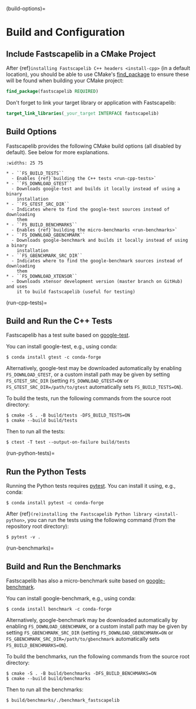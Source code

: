 (build-options)=

# Build and Configuration

## Include Fastscapelib in a CMake Project

After {ref}`installing Fastscapelib C++ headers <install-cpp>` (in a default
location), you should be able to use CMake's
[find_package](https://cmake.org/cmake/help/latest/command/find_package.html) to
ensure these will be found when building your CMake project:

```cmake
find_package(fastscapelib REQUIRED)
```

Don't forget to link your target library or application with Fastscapelib:

```cmake
target_link_libraries(_your_target INTERFACE fastscapelib)
```

## Build Options

Fastscapelib provides the following CMake build options (all disabled by
default). See below for more explanations.

```{list-table}
:widths: 25 75

* - ``FS_BUILD_TESTS``
  - Enables {ref}`building the C++ tests <run-cpp-tests>`
* - ``FS_DOWNLOAD_GTEST``
  - Downloads google-test and builds it locally instead of using a binary
    installation
* - ``FS_GTEST_SRC_DIR``
  - Indicates where to find the google-test sources instead of downloading
    them
* - ``FS_BUILD_BENCHMARKS``
  - Enables {ref}`building the micro-benchmarks <run-benchmarks>`
* - ``FS_DOWNLOAD_GBENCHMARK``
  - Downloads google-benchmark and builds it locally instead of using a binary
    installation
* - ``FS_GBENCHMARK_SRC_DIR``
  - Indicates where to find the google-benchmark sources instead of downloading
    them
* - ``FS_DOWNLOAD_XTENSOR``
  - Downloads xtensor development version (master branch on GitHub) and uses
    it to build fastscapelib (useful for testing)
```

(run-cpp-tests)=

## Build and Run the C++ Tests

Fastscapelib has a test suite based on [google-test].

You can install google-test, e.g., using conda:

```
$ conda install gtest -c conda-forge
```

Alternatively, google-test may be downloaded automatically by enabling
`FS_DOWNLOAD_GTEST`, or a custom install path may be given by setting
`FS_GTEST_SRC_DIR` (setting `FS_DOWNLOAD_GTEST=ON` or
`FS_GTEST_SRC_DIR=/path/to/gtest` automatically sets `FS_BUILD_TESTS=ON`).

To build the tests, run the following commands from the source root directory:

```
$ cmake -S . -B build/tests -DFS_BUILD_TESTS=ON
$ cmake --build build/tests
```

Then to run all the tests:

```
$ ctest -T test --output-on-failure build/tests
```

(run-python-tests)=

## Run the Python Tests

Running the Python tests requires [pytest]. You can install it using, e.g.,
conda:

```
$ conda install pytest -c conda-forge
```

After {ref}`(re)installing the Fastscapelib Python library <install-python>`,
you can run the tests using the following command (from the repository root
directory):

```
$ pytest -v .
```

(run-benchmarks)=

## Build and Run the Benchmarks

Fastscapelib has also a micro-benchmark suite based on [google-benchmark].

You can install google-benchmark, e.g., using conda:

```
$ conda install benchmark -c conda-forge
```

Alternatively, google-benchmark may be downloaded automatically by enabling
`FS_DOWNLOAD_GBENCHMARK`, or a custom install path may be given by setting
`FS_GBENCHMARK_SRC_DIR` (setting `FS_DOWNLOAD_GBENCHMARK=ON` or
`FS_GBENCHMARK_SRC_DIR=/path/to/gbenchmark` automatically sets
`FS_BUILD_BENCHMARKS=ON`).

To build the benchmarks, run the following commands from the source root
directory:

```
$ cmake -S . -B build/benchmarks -DFS_BUILD_BENCHMARKS=ON
$ cmake --build build/benchmarks
```

Then to run all the benchmarks:

```
$ build/benchmarks/./benchmark_fastscapelib
```

[google-benchmark]: https://github.com/google/benchmark
[google-test]: https://github.com/google/googletest
[pytest]: https://docs.pytest.org/
